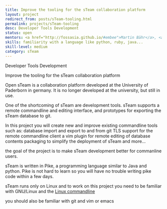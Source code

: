 ```yaml
---
title: Improve the tooling for the sTeam collaboration platform
layout: project
redirect_from: posts/sTeam-tooling.html
permalink: projects/sTeam-tooling
desc: Developer Tools Development
status: open
mentors: <a href="http://fossasia.github.io/#embee">Martin Bähr</a>, <a href="http://fossasia.github.io/#aruna_herath">Aruna Herath</a>, Chris Angelico
skills: familiarity with a language like python, ruby, java...
skill-level: medium
category: sTeam
---
```

Developer Tools Development

Improve the tooling for the sTeam collaboration platform

Open sTeam is a collaboration platform developed at the University of Paderborn in germany.
It is no longer developed at the university, but still in use.

One of the shortcoming of sTeam are development tools.
sTeam supports a remote commandline and editing interface, and prototypes for
exporting the sTeam database to git.

In this project you will create new and improve existing commandline tools such as:
database import and export to and from git
TLS support for the remote commandline client
a vim plugin for remote editing of database contents
packaging to simplify the deployment of sTeam
and more...

the goal of the project is to make sTeam development better for commanline
users.

sTeam is written in Pike, a programming language similar to Java and python.
Pike is not hard to learn so you will have no trouble writing pike code within
a few days.

sTeam runs only on Linux and to work on this project you need to be familiar
with GNU/Linux and the [Linux commandline]( http://en.flossmanuals.net/command-line/ )

you should also be familiar with git and vim or emacs
